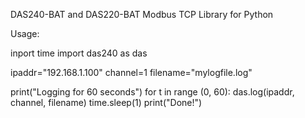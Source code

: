 DAS240-BAT and DAS220-BAT Modbus TCP Library for Python

Usage:

inport time
import das240 as das

ipaddr="192.168.1.100"
channel=1
filename="mylogfile.log"

print("Logging for 60 seconds")
for t in range (0, 60):
  das.log(ipaddr, channel, filename)
  time.sleep(1)
print("Done!")


